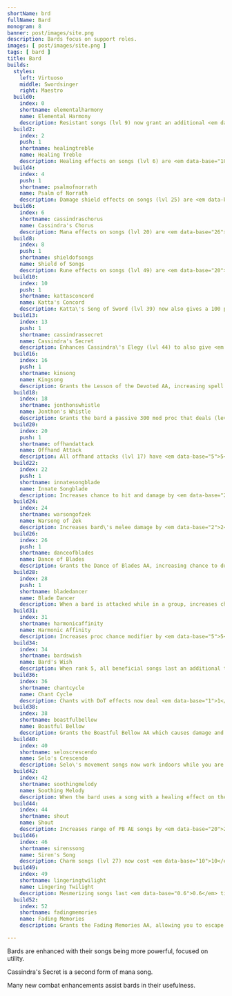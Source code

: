 ```yaml
---
shortName: brd
fullName: Bard
monogram: 8
banner: post/images/site.png
description: Bards focus on support roles.
images: [ post/images/site.png ]
tags: [ bard ]
title: Bard
builds:
  styles:
    left: Virtuoso
    middle: Swordsinger
    right: Maestro
  build0:
    index: 0
    shortname: elementalharmony
    name: Elemental Harmony
    description: Resistant songs (lvl 9) now grant an additional <em data-base="10">10</em> resistance to each resistance type<span class="perLevel"> per rank</span>
  build2:
    index: 2
    push: 1
    shortname: healingtreble
    name: Healing Treble
    description: Healing effects on songs (lvl 6) are <em data-base="10">10</em>% more effective<span class="perLevel"> per rank</span>.
  build4:
    index: 4
    push: 1
    shortname: psalmofnorrath
    name: Psalm of Norrath
    description: Damage shield effects on songs (lvl 25) are <em data-base="20">20</em>% more effective<span class="perLevel"> per rank</span>.'
  build6:
    index: 6
    shortname: cassindraschorus
    name: Cassindra's Chorus
    description: Mana effects on songs (lvl 20) are <em data-base="26">26</em>% more effective<span class="perLevel"> per rank</span>.
  build8:
    index: 8
    push: 1
    shortname: shieldofsongs
    name: Shield of Songs
    description: Rune effects on songs (lvl 49) are <em data-base="20">20</em>% more effective<span class="perLevel"> per rank</span>.
  build10:
    index: 10
    push: 1
    shortname: kattasconcord
    name: Katta's Concord
    description: Katta\'s Song of Sword (lvl 39) now also gives a 100 proc chance to those with the buff that deals (level * <em data-base="0.4">0.4</em>) damage<span class="perLevel"> per rank</span>.
  build13:
    index: 13
    push: 1
    shortname: cassindrassecret
    name: Cassindra's Secret
    description: Enhances Cassindra\'s Elegy (lvl 44) to also give <em data-base="3">3</em> mana<span class="perLevel"> per rank</span>.
  build16:
    index: 16
    push: 1
    shortname: kinsong
    name: Kingsong
    description: Grants the Lesson of the Devoted AA, increasing spell crit chance for nukes and DoTs and melee accuracy for the group. 10 minute recast time, each rank reduces recast by 30 seconds.
  build18:
    index: 18
    shortname: jonthonswhistle
    name: Jonthon's Whistle
    description: Grants the bard a passive 300 mod proc that deals (level * 2 * <em data-base="0.2">0.2</em>) magic damage.
  build20:
    index: 20
    push: 1
    shortname: offhandattack
    name: Offhand Attack
    description: All offhand attacks (lvl 17) have <em data-base="5">5</em>% additional chance to hit<span class="perLevel"> per rank</span>.
  build22:
    index: 22
    push: 1
    shortname: innatesongblade
    name: Innate Songblade
    description: Increases chance to hit and damage by <em data-base="2">2</em>%<span class="perLevel"> per rank</span>.
  build24:
    index: 24
    shortname: warsongofzek
    name: Warsong of Zek
    description: Increases bard\'s melee damage by <em data-base="2">2</em>%<span class="perLevel"> per rank</span>.
  build26:
    index: 26
    push: 1
    shortname: danceofblades
    name: Dance of Blades
    description: Grants the Dance of Blades AA, increasing chance to dual wield and double attack as well as proc Bladewhirl at <em data-base="20">20</em>% effectiveness<span class="perLevel"> per rank</span>.
  build28:
    index: 28
    push: 1
    shortname: bladedancer
    name: Blade Dancer
    description: When a bard is attacked while in a group, increases chance to dodge by <em data-base="2">2</em>%<span class="perLevel"> per rank</span> per player in group.
  build31:
    index: 31
    shortname: harmonicaffinity
    name: Harmonic Affinity
    description: Increases proc chance modifier by <em data-base="5">5</em>% <span class="perLevel"> per rank</span>.
  build34:
    index: 34
    shortname: bardswish
    name: Bard's Wish
    description: When rank 5, all beneficial songs last an additional tick.
  build36:
    index: 36
    shortname: chantcycle
    name: Chant Cycle
    description: Chants with DoT effects now deal <em data-base="1">1</em>% more damage per ally in group <span class="perLevel"> per rank</span>.
  build38:
    index: 38
    shortname: boastfulbellow
    name: Boastful Bellow
    description: Grants the Boastful Bellow AA which causes damage and briefly stuns the enemy, and lowers the reuse time by <em data-base="2">2</em> seconds<span class="perLevel"> per rank</span>.
  build40:
    index: 40
    shortname: seloscrescendo
    name: Selo's Crescendo
    description: Selo\'s movement songs now work indoors while you are equal or below level <em data-base="12">12</em><span class="perLevel"> per rank</span>.
  build42:
    index: 42
    shortname: soothingmelody
    name: Soothing Melody
    description: When the bard uses a song with a healing effect on themselves, reduces hate of their target by (heal amount * <em data-base="2">2</em>)<span class="perLevel"> per rank</span>.
  build44:
    index: 44
    shortname: shout
    name: Shout
    description: Increases range of PB AE songs by <em data-base="20">20</em>%<span class="perLevel"> per rank</span>.
  build46:
    index: 46
    shortname: sirenssong
    name: Siren's Song
    description: Charm songs (lvl 27) now cost <em data-base="10">10</em>% less mana<span class="perLevel"> per rank</span>.
  build49:
    index: 49
    shortname: lingeringtwilight
    name: Lingering Twilight
    description: Mesmerizing songs last <em data-base="0.6">0.6</em> ticks longer<span class="perLevel"> per rank</span>.
  build52:
    index: 52
    shortname: fadingmemories
    name: Fading Memories
    description: Grants the Fading Memories AA, allowing you to escape all aggressions towards you, By default this costs 50% of your max mana, reduced by <em data-base="5">5</em>%<span class="perLevel"> per rank</span>.

---
```

Bards are enhanced with their songs being more powerful, focused on utility.
<!--more-->

Cassindra's Secret is a second form of mana song.

Many new combat enhancements assist bards in their usefulness.
